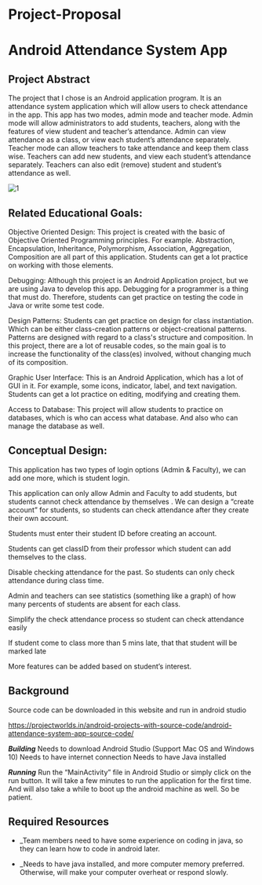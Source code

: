 # Project-Proposal
# Android Attendance System App

## Project Abstract
The project that I chose is an Android application program. It is an attendance system application which will allow users to check attendance in the app. This app has two modes, admin mode and teacher mode. Admin mode will allow administrators to add students, teachers, along with the features of view student and teacher’s attendance. Admin can view attendance as a class, or view each student’s attendance separately. Teacher mode can allow teachers to take attendance and keep them class wise. Teachers can add new students, and view each student’s attendance separately. Teachers can also edit (remove) student and student’s attendance as well. 

![1](https://user-images.githubusercontent.com/60365593/108459177-25a75d00-7244-11eb-9d8e-f10194eccbda.png)




## Related Educational Goals:
Objective Oriented Design: This project is created with the basic of Objective Oriented Programming principles. For example. Abstraction, Encapsulation, Inheritance, Polymorphism, Association, Aggregation, Composition are all part of this application. Students can get a lot practice on working with those elements. 

Debugging: Although this project is an Android Application project, but we are using Java to develop this app. Debugging for a programmer is a thing that must do. Therefore, students can get practice on testing the code in Java or write some test code.

Design Patterns: Students can get practice on design for class instantiation. Which can be either class-creation patterns or object-creational patterns. Patterns are designed with regard to a class's structure and composition. In this project, there are a lot of reusable codes, so the main goal is to increase the functionality of the class(es) involved, without changing much of its composition.

Graphic User Interface: This is an Android Application, which has a lot of GUI in it. For example, some icons, indicator, label, and text navigation. Students can get a lot practice on editing, modifying and creating them.

Access to Database: This project will allow students to practice on databases, which is who can access what database. And also who can manage the database as well.

## Conceptual Design:

This application has two types of login options (Admin & Faculty), we can add one more, which is student login. 

This application can only allow Admin and Faculty to add students, but students cannot check attendance by themselves . We can design a “create account” for students, so students can check attendance after they create their own account.

Students must enter their student ID before creating an account. 

Students can get classID from their professor which student can add themselves to the class.

Disable checking attendance for the past. So students can only check attendance during class time.

Admin and teachers can see statistics (something like a graph) of how many percents of students are absent for each class.

Simplify the check attendance process so student can check attendance easily

If student come to class more than 5 mins late, that that student will be marked late

More features can be added based on student’s interest.


## Background

Source code can be downloaded in this website and run in android studio

https://projectworlds.in/android-projects-with-source-code/android-attendance-system-app-source-code/


***Building***
Needs to download Android Studio (Support Mac OS and Windows 10)
Needs to have internet connection
Needs to have Java installed

***Running***
Run the “MainActivity” file in Android Studio or simply click on the run button. It will take a few minutes to run the application for the first time. And will also take a while to boot up the android machine as well. So be patient.

## Required Resources
- _Team members need to have some experience on coding in java, so they can learn how to code in android later.

- _Needs to have java installed, and more computer memory preferred. Otherwise, will make your computer overheat or respond slowly. 

